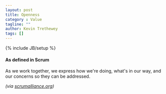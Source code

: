 ```yaml
---
layout: post
title: Openness
category : Value
tagline: ""
author: Kevin Trethewey
tags: []
---
```

{% include JB/setup %}

#### As defined in Scrum
As we work together, we express how we're doing, what's in our way, and our concerns so they can be addressed.

*(via [scrumalliance.org](https://www.scrumalliance.org/why-scrum/core-scrum-values-roles))*
